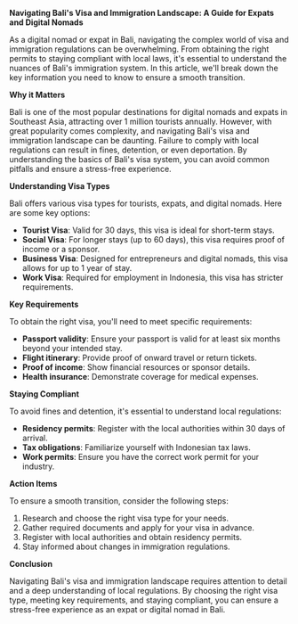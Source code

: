 **Navigating Bali's Visa and Immigration Landscape: A Guide for Expats and Digital Nomads**

As a digital nomad or expat in Bali, navigating the complex world of visa and immigration regulations can be overwhelming. From obtaining the right permits to staying compliant with local laws, it's essential to understand the nuances of Bali's immigration system. In this article, we'll break down the key information you need to know to ensure a smooth transition.

**Why it Matters**

Bali is one of the most popular destinations for digital nomads and expats in Southeast Asia, attracting over 1 million tourists annually. However, with great popularity comes complexity, and navigating Bali's visa and immigration landscape can be daunting. Failure to comply with local regulations can result in fines, detention, or even deportation. By understanding the basics of Bali's visa system, you can avoid common pitfalls and ensure a stress-free experience.

**Understanding Visa Types**

Bali offers various visa types for tourists, expats, and digital nomads. Here are some key options:

*   **Tourist Visa**: Valid for 30 days, this visa is ideal for short-term stays.
*   **Social Visa**: For longer stays (up to 60 days), this visa requires proof of income or a sponsor.
*   **Business Visa**: Designed for entrepreneurs and digital nomads, this visa allows for up to 1 year of stay.
*   **Work Visa**: Required for employment in Indonesia, this visa has stricter requirements.

**Key Requirements**

To obtain the right visa, you'll need to meet specific requirements:

*   **Passport validity**: Ensure your passport is valid for at least six months beyond your intended stay.
*   **Flight itinerary**: Provide proof of onward travel or return tickets.
*   **Proof of income**: Show financial resources or sponsor details.
*   **Health insurance**: Demonstrate coverage for medical expenses.

**Staying Compliant**

To avoid fines and detention, it's essential to understand local regulations:

*   **Residency permits**: Register with the local authorities within 30 days of arrival.
*   **Tax obligations**: Familiarize yourself with Indonesian tax laws.
*   **Work permits**: Ensure you have the correct work permit for your industry.

**Action Items**

To ensure a smooth transition, consider the following steps:

1.  Research and choose the right visa type for your needs.
2.  Gather required documents and apply for your visa in advance.
3.  Register with local authorities and obtain residency permits.
4.  Stay informed about changes in immigration regulations.

**Conclusion**

Navigating Bali's visa and immigration landscape requires attention to detail and a deep understanding of local regulations. By choosing the right visa type, meeting key requirements, and staying compliant, you can ensure a stress-free experience as an expat or digital nomad in Bali.